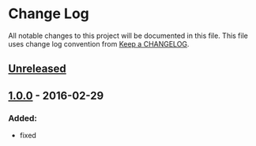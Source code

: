 # Change Log
All notable changes to this project will be documented in this file.
This file uses change log convention from [Keep a CHANGELOG](http://keepachangelog.com).


## [Unreleased][unreleased]

## [1.0.0] - 2016-02-29

### Added:
- fixed

[unreleased]: https://github.com/hadenlabs/ansible-role-redis/compare/1.0.0...HEAD
[1.0.0]: https://github.com/hadenlabs/ansible-role-redis/compare/0.0.0...1.0.0

[CHANGELOG.md]: CHANGELOG.md
[CONTRIBUTING.md]: CONTRIBUTING.md
[LICENCE.md]: LICENCE.md
[README.md]: README.md
